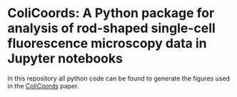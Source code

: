 # ColiCoords: A Python package for analysis of rod-shaped single-cell fluorescence microscopy data in Jupyter notebooks

In this repository all python code can be found to generate the figures used in the [ColiCoords](https://github.com/Jhsmit/ColiCoords) paper. 
